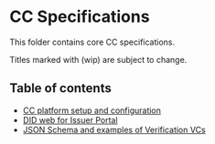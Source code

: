 # CC Specifications

This folder contains core CC specifications.

Titles marked with (wip) are subject to change.

## Table of contents

- [CC platform setup and configuration](setup-config.md)
- [DID web for Issuer Portal](did.md)
- [JSON Schema and examples of Verification VCs](../json-schema/verification-credentials/)
